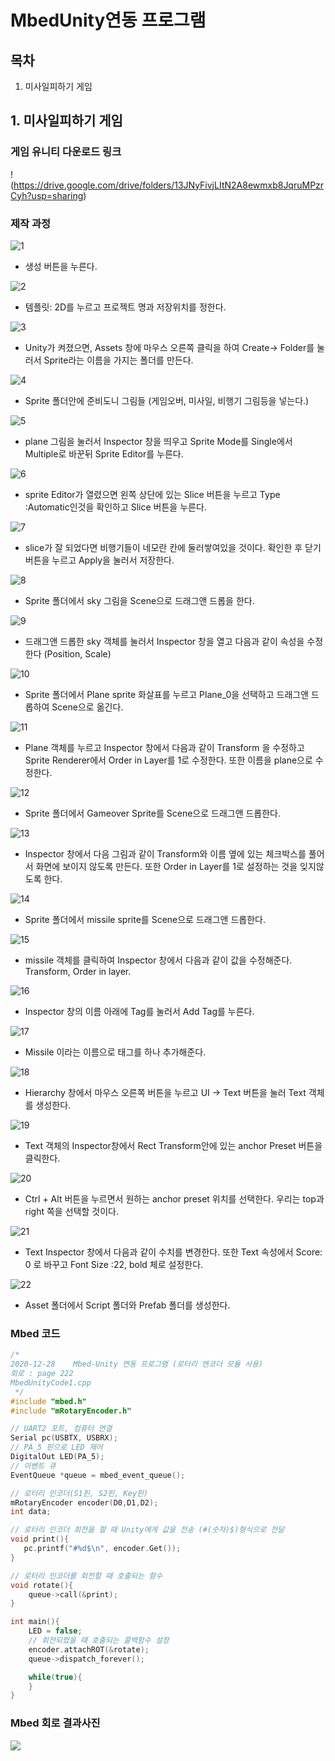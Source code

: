 # MbedUnity연동 프로그램

## 목차
1. 미사일피하기 게임

## 1. 미사일피하기 게임

### 게임 유니티 다운로드 링크

!(https://drive.google.com/drive/folders/13JNyFivjLItN2A8ewmxb8JqruMPzrCyh?usp=sharing)

### 제작 과정

![1](https://github.com/HongyeongJu/MbedCode/blob/master/Chapter09_Unity-mbed%20%EC%97%B0%EB%8F%99%20%ED%94%84%EB%A1%9C%EA%B7%B8%EB%9E%A8/%EB%AF%B8%EC%82%AC%EC%9D%BC%ED%94%BC%ED%95%98%EA%B8%B0%EA%B2%8C%EC%9E%84/%EC%82%AC%EC%A7%84/1.jpg)

- 생성 버튼을 누른다.

![2](https://github.com/HongyeongJu/MbedCode/blob/master/Chapter09_Unity-mbed%20%EC%97%B0%EB%8F%99%20%ED%94%84%EB%A1%9C%EA%B7%B8%EB%9E%A8/%EB%AF%B8%EC%82%AC%EC%9D%BC%ED%94%BC%ED%95%98%EA%B8%B0%EA%B2%8C%EC%9E%84/%EC%82%AC%EC%A7%84/2.jpg)

- 템플릿: 2D를 누르고 프로젝트 명과 저장위치를 정한다.

![3](https://github.com/HongyeongJu/MbedCode/blob/master/Chapter09_Unity-mbed%20%EC%97%B0%EB%8F%99%20%ED%94%84%EB%A1%9C%EA%B7%B8%EB%9E%A8/%EB%AF%B8%EC%82%AC%EC%9D%BC%ED%94%BC%ED%95%98%EA%B8%B0%EA%B2%8C%EC%9E%84/%EC%82%AC%EC%A7%84/3.jpg)

- Unity가 켜졌으면, Assets 창에 마우스 오른쪽 클릭을 하여 Create-> Folder를 눌러서 Sprite라는 이름을 가지는 폴더를 만든다.

![4](https://github.com/HongyeongJu/MbedCode/blob/master/Chapter09_Unity-mbed%20%EC%97%B0%EB%8F%99%20%ED%94%84%EB%A1%9C%EA%B7%B8%EB%9E%A8/%EB%AF%B8%EC%82%AC%EC%9D%BC%ED%94%BC%ED%95%98%EA%B8%B0%EA%B2%8C%EC%9E%84/%EC%82%AC%EC%A7%84/4.jpg)

- Sprite 폴더안에 준비도니 그림들 (게임오버, 미사일, 비행기 그림등을 넣는다.)

![5](https://github.com/HongyeongJu/MbedCode/blob/master/Chapter09_Unity-mbed%20%EC%97%B0%EB%8F%99%20%ED%94%84%EB%A1%9C%EA%B7%B8%EB%9E%A8/%EB%AF%B8%EC%82%AC%EC%9D%BC%ED%94%BC%ED%95%98%EA%B8%B0%EA%B2%8C%EC%9E%84/%EC%82%AC%EC%A7%84/5.jpg)

- plane 그림을 눌러서 Inspector 창을 띄우고 Sprite Mode를 Single에서 Multiple로 바꾼뒤 Sprite Editor를 누른다.

![6](https://github.com/HongyeongJu/MbedCode/blob/master/Chapter09_Unity-mbed%20%EC%97%B0%EB%8F%99%20%ED%94%84%EB%A1%9C%EA%B7%B8%EB%9E%A8/%EB%AF%B8%EC%82%AC%EC%9D%BC%ED%94%BC%ED%95%98%EA%B8%B0%EA%B2%8C%EC%9E%84/%EC%82%AC%EC%A7%84/6.jpg)

- sprite Editor가 열렸으면 왼쪽 상단에 있는 Slice 버튼을 누르고 Type :Automatic인것을 확인하고 Slice 버튼을 누른다.

![7](https://github.com/HongyeongJu/MbedCode/blob/master/Chapter09_Unity-mbed%20%EC%97%B0%EB%8F%99%20%ED%94%84%EB%A1%9C%EA%B7%B8%EB%9E%A8/%EB%AF%B8%EC%82%AC%EC%9D%BC%ED%94%BC%ED%95%98%EA%B8%B0%EA%B2%8C%EC%9E%84/%EC%82%AC%EC%A7%84/7.jpg)

- slice가 잘 되었다면 비행기들이 네모란 칸에 둘러쌓여있을 것이다. 확인한 후 닫기버튼을 누르고 Apply을 눌러서 저장한다.

![8](https://github.com/HongyeongJu/MbedCode/blob/master/Chapter09_Unity-mbed%20%EC%97%B0%EB%8F%99%20%ED%94%84%EB%A1%9C%EA%B7%B8%EB%9E%A8/%EB%AF%B8%EC%82%AC%EC%9D%BC%ED%94%BC%ED%95%98%EA%B8%B0%EA%B2%8C%EC%9E%84/%EC%82%AC%EC%A7%84/8.jpg)

- Sprite 폴더에서 sky 그림을 Scene으로 드래그앤 드롭을 한다.

![9](https://github.com/HongyeongJu/MbedCode/blob/master/Chapter09_Unity-mbed%20%EC%97%B0%EB%8F%99%20%ED%94%84%EB%A1%9C%EA%B7%B8%EB%9E%A8/%EB%AF%B8%EC%82%AC%EC%9D%BC%ED%94%BC%ED%95%98%EA%B8%B0%EA%B2%8C%EC%9E%84/%EC%82%AC%EC%A7%84/9.jpg)

- 드래그앤 드롭한 sky 객체를 눌러서 Inspector 창을 열고 다음과 같이 속성을 수정한다 (Position, Scale)

![10](https://github.com/HongyeongJu/MbedCode/blob/master/Chapter09_Unity-mbed%20%EC%97%B0%EB%8F%99%20%ED%94%84%EB%A1%9C%EA%B7%B8%EB%9E%A8/%EB%AF%B8%EC%82%AC%EC%9D%BC%ED%94%BC%ED%95%98%EA%B8%B0%EA%B2%8C%EC%9E%84/%EC%82%AC%EC%A7%84/10.jpg)

- Sprite 폴더에서 Plane sprite 화살표를 누르고 Plane_0을 선택하고 드래그앤 드롭하여 Scene으로 옮긴다.

![11](https://github.com/HongyeongJu/MbedCode/blob/master/Chapter09_Unity-mbed%20%EC%97%B0%EB%8F%99%20%ED%94%84%EB%A1%9C%EA%B7%B8%EB%9E%A8/%EB%AF%B8%EC%82%AC%EC%9D%BC%ED%94%BC%ED%95%98%EA%B8%B0%EA%B2%8C%EC%9E%84/%EC%82%AC%EC%A7%84/11.jpg)

- Plane 객체를 누르고 Inspector 창에서 다음과 같이 Transform 을 수정하고 Sprite Renderer에서 Order in Layer를 1로 수정한다. 또한 이름을 plane으로 수정한다.

![12](https://github.com/HongyeongJu/MbedCode/blob/master/Chapter09_Unity-mbed%20%EC%97%B0%EB%8F%99%20%ED%94%84%EB%A1%9C%EA%B7%B8%EB%9E%A8/%EB%AF%B8%EC%82%AC%EC%9D%BC%ED%94%BC%ED%95%98%EA%B8%B0%EA%B2%8C%EC%9E%84/%EC%82%AC%EC%A7%84/12.jpg)

- Sprite 폴더에서 Gameover Sprite를 Scene으로 드래그앤 드롭한다.

![13](https://github.com/HongyeongJu/MbedCode/blob/master/Chapter09_Unity-mbed%20%EC%97%B0%EB%8F%99%20%ED%94%84%EB%A1%9C%EA%B7%B8%EB%9E%A8/%EB%AF%B8%EC%82%AC%EC%9D%BC%ED%94%BC%ED%95%98%EA%B8%B0%EA%B2%8C%EC%9E%84/%EC%82%AC%EC%A7%84/13.jpg)

- Inspector 창에서 다음 그림과 같이 Transform와 이름 옆에 있는 체크박스를 풀어서 화면에 보이지 않도록 만든다. 또한 Order in Layer를 1로 설정하는 것을 잊지않도록 한다.

![14](https://github.com/HongyeongJu/MbedCode/blob/master/Chapter09_Unity-mbed%20%EC%97%B0%EB%8F%99%20%ED%94%84%EB%A1%9C%EA%B7%B8%EB%9E%A8/%EB%AF%B8%EC%82%AC%EC%9D%BC%ED%94%BC%ED%95%98%EA%B8%B0%EA%B2%8C%EC%9E%84/%EC%82%AC%EC%A7%84/14.jpg)

- Sprite 폴더에서 missile sprite를 Scene으로 드래그앤 드롭한다.

![15](https://github.com/HongyeongJu/MbedCode/blob/master/Chapter09_Unity-mbed%20%EC%97%B0%EB%8F%99%20%ED%94%84%EB%A1%9C%EA%B7%B8%EB%9E%A8/%EB%AF%B8%EC%82%AC%EC%9D%BC%ED%94%BC%ED%95%98%EA%B8%B0%EA%B2%8C%EC%9E%84/%EC%82%AC%EC%A7%84/15.jpg)

- missile 객체를 클릭하여 Inspector 창에서 다음과 같이 값을 수정해준다. Transform, Order in layer.

![16](https://github.com/HongyeongJu/MbedCode/blob/master/Chapter09_Unity-mbed%20%EC%97%B0%EB%8F%99%20%ED%94%84%EB%A1%9C%EA%B7%B8%EB%9E%A8/%EB%AF%B8%EC%82%AC%EC%9D%BC%ED%94%BC%ED%95%98%EA%B8%B0%EA%B2%8C%EC%9E%84/%EC%82%AC%EC%A7%84/16.jpg)

- Inspector 창의 이름 아래에 Tag를 눌러서 Add Tag를 누른다.

![17](https://github.com/HongyeongJu/MbedCode/blob/master/Chapter09_Unity-mbed%20%EC%97%B0%EB%8F%99%20%ED%94%84%EB%A1%9C%EA%B7%B8%EB%9E%A8/%EB%AF%B8%EC%82%AC%EC%9D%BC%ED%94%BC%ED%95%98%EA%B8%B0%EA%B2%8C%EC%9E%84/%EC%82%AC%EC%A7%84/17.jpg)

- Missile 이라는 이름으로 태그를 하나 추가해준다.

![18](https://github.com/HongyeongJu/MbedCode/blob/master/Chapter09_Unity-mbed%20%EC%97%B0%EB%8F%99%20%ED%94%84%EB%A1%9C%EA%B7%B8%EB%9E%A8/%EB%AF%B8%EC%82%AC%EC%9D%BC%ED%94%BC%ED%95%98%EA%B8%B0%EA%B2%8C%EC%9E%84/%EC%82%AC%EC%A7%84/18.jpg)

- Hierarchy 창에서 마우스 오른쪽 버튼을 누르고 UI -> Text 버튼을 눌러 Text 객체를 생성한다.

![19](https://github.com/HongyeongJu/MbedCode/blob/master/Chapter09_Unity-mbed%20%EC%97%B0%EB%8F%99%20%ED%94%84%EB%A1%9C%EA%B7%B8%EB%9E%A8/%EB%AF%B8%EC%82%AC%EC%9D%BC%ED%94%BC%ED%95%98%EA%B8%B0%EA%B2%8C%EC%9E%84/%EC%82%AC%EC%A7%84/19.jpg)

- Text 객체의 Inspector창에서 Rect Transform안에 있는 anchor Preset 버튼을 클릭한다.

![20](https://github.com/HongyeongJu/MbedCode/blob/master/Chapter09_Unity-mbed%20%EC%97%B0%EB%8F%99%20%ED%94%84%EB%A1%9C%EA%B7%B8%EB%9E%A8/%EB%AF%B8%EC%82%AC%EC%9D%BC%ED%94%BC%ED%95%98%EA%B8%B0%EA%B2%8C%EC%9E%84/%EC%82%AC%EC%A7%84/20.jpg)

- Ctrl + Alt 버튼을 누르면서 원하는 anchor preset 위치를 선택한다. 우리는 top과 right 쪽을 선택할 것이다.

![21](https://github.com/HongyeongJu/MbedCode/blob/master/Chapter09_Unity-mbed%20%EC%97%B0%EB%8F%99%20%ED%94%84%EB%A1%9C%EA%B7%B8%EB%9E%A8/%EB%AF%B8%EC%82%AC%EC%9D%BC%ED%94%BC%ED%95%98%EA%B8%B0%EA%B2%8C%EC%9E%84/%EC%82%AC%EC%A7%84/21.jpg)

- Text Inspector 창에서 다음과 같이 수치를 변경한다. 또한 Text 속성에서 Score: 0 로 바꾸고 Font Size :22, bold 체로 설정한다.

![22](https://github.com/HongyeongJu/MbedCode/blob/master/Chapter09_Unity-mbed%20%EC%97%B0%EB%8F%99%20%ED%94%84%EB%A1%9C%EA%B7%B8%EB%9E%A8/%EB%AF%B8%EC%82%AC%EC%9D%BC%ED%94%BC%ED%95%98%EA%B8%B0%EA%B2%8C%EC%9E%84/%EC%82%AC%EC%A7%84/22.jpg)

- Asset 폴더에서 Script 폴더와 Prefab 폴더를 생성한다.



### Mbed 코드
```c++
/*
2020-12-28    Mbed-Unity 연동 프로그램 (로터리 엔코더 모듈 사용)
회로 : page 222
MbedUnityCode1.cpp
 */
#include "mbed.h"
#include "mRotaryEncoder.h"

// UART2 포트, 컴퓨터 연결
Serial pc(USBTX, USBRX);
// PA_5 핀으로 LED 제어
DigitalOut LED(PA_5);
// 이벤트 큐
EventQueue *queue = mbed_event_queue();

// 로터리 인코더(S1핀, S2핀, Key핀)
mRotaryEncoder encoder(D0,D1,D2);
int data;

// 로터리 인코더 회전을 할 때 Unity에게 값을 전송 (#(숫자)$)형식으로 전달
void print(){
   pc.printf("#%d$\n", encoder.Get());
}

// 로터리 인코더를 회전할 때 호출되는 함수
void rotate(){
    queue->call(&print);
}

int main(){
    LED = false;
    // 회전되었을 때 호출되는 콜백함수 설정
    encoder.attachROT(&rotate);
    queue->dispatch_forever();

    while(true){
    }
}
```

### Mbed 회로 결과사진
![](https://github.com/HongyeongJu/MbedCode/blob/master/Chapter09_Unity-mbed%20%EC%97%B0%EB%8F%99%20%ED%94%84%EB%A1%9C%EA%B7%B8%EB%9E%A8/%EB%AF%B8%EC%82%AC%EC%9D%BC%ED%94%BC%ED%95%98%EA%B8%B0%EA%B2%8C%EC%9E%84/MbedUnity_Picture.jpg)

